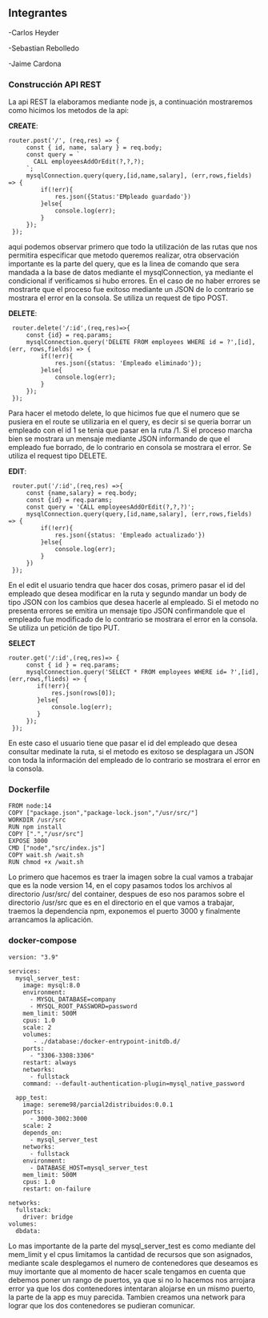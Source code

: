 ## Integrantes
-Carlos Heyder

-Sebastian Rebolledo

-Jaime Cardona

### Construcción API REST
La api REST la elaboramos mediante node js, a continuación mostraremos como hicimos los metodos de la api:

**CREATE**:  

    router.post('/', (req,res) => {
         const { id, name, salary } = req.body;
         const query = ` 
           CALL employeesAddOrEdit(?,?,?);
         `;
         mysqlConnection.query(query,[id,name,salary], (err,rows,fields) => {
             if(!err){
                 res.json({Status:'EMpleado guardado'})
             }else{
                 console.log(err);
             }
         });
     });

aqui podemos observar primero que todo la utilización de las rutas que nos permitira especificar que metodo queremos realizar, otra observación importante es la parte del query, que es la linea de comando que sera mandada a la base de datos mediante el mysqlConnection, ya mediante el condicional if verificamos si hubo errores. En el caso de no haber errores se mostrarte que el proceso fue exitoso mediante un JSON de lo contrario se mostrara el error en la consola. Se utiliza un request de tipo POST.

**DELETE**:

     router.delete('/:id',(req,res)=>{
         const {id} = req.params;
         mysqlConnection.query('DELETE FROM employees WHERE id = ?',[id], (err, rows,fields) => {
             if(!err){
                 res.json({status: 'Empleado eliminado'});
             }else{
                 console.log(err);
             }
         });
     });


Para hacer el metodo delete, lo que hicimos fue que el numero que se pusiera en el route se utilizaria en el query, es decir si se queria borrar un empleado con el id 1 se tenia que pasar en la ruta /1. Si el proceso marcha bien se mostrara un mensaje mediante JSON informando de que el empleado fue borrado, de lo contrario en consola se mostrara el error. Se utiliza el request tipo DELETE.

**EDIT**:

     router.put('/:id',(req,res) =>{
         const {name,salary} = req.body;
         const {id} = req.params;
         const query = 'CALL employeesAddOrEdit(?,?,?)';
         mysqlConnection.query(query,[id,name,salary], (err,rows,fields) => {
             if(!err){
                 res.json({status: 'Empleado actualizado'})
             }else{
                 console.log(err);
             }
         })
     });


En el edit el usuario tendra que hacer dos cosas, primero pasar el id del empleado que desea modificar en la ruta y segundo mandar un body de tipo JSON con los cambios que desea hacerle al empleado. Si el metodo no presenta errores se emitira un mensaje tipo JSON confirmandole que el empleado fue modificado de lo contrario se mostrara el error en la consola. Se utiliza un petición de tipo PUT.

**SELECT**

    router.get('/:id',(req,res)=> {
         const { id } = req.params;
         mysqlConnection.query('SELECT * FROM employees WHERE id= ?',[id],(err,rows,flieds) => {
            if(!err){
                res.json(rows[0]);
            }else{
                console.log(err);
            }
         }); 
     });

En este caso el usuario tiene que pasar el id del empleado que desea consultar medinate la ruta, si el metodo es exitoso se desplagara un JSON con toda la información del empleado de lo contrario se mostrara el error en la consola.

### Dockerfile

    FROM node:14
    COPY ["package.json","package-lock.json","/usr/src/"]
    WORKDIR /usr/src
    RUN npm install
    COPY [".","/usr/src"]
    EXPOSE 3000
    CMD ["node","src/index.js"]
    COPY wait.sh /wait.sh
    RUN chmod +x /wait.sh

Lo primero que hacemos es traer la imagen sobre la cual vamos a trabajar que es la node version 14, en el copy pasamos todos los archivos al directorio /usr/src/ del container, despues de eso nos paramos sobre el directorio /usr/src que es en el directorio en el que vamos a trabajar, traemos la dependencia npm, exponemos el puerto 3000 y finalmente arrancamos la aplicación.

### docker-compose

    version: "3.9"
    
    services:
      mysql_server_test:
        image: mysql:8.0
        environment: 
          - MYSQL_DATABASE=company
          - MYSQL_ROOT_PASSWORD=password
        mem_limit: 500M
        cpus: 1.0
        scale: 2
        volumes: 
           - ./database:/docker-entrypoint-initdb.d/
        ports:
          - "3306-3308:3306"
        restart: always
        networks:
          - fullstack
        command: --default-authentication-plugin=mysql_native_password
        
      app_test: 
        image: sereme98/parcial2distribuidos:0.0.1
        ports: 
          - 3000-3002:3000
        scale: 2
        depends_on: 
          - mysql_server_test
        networks:
          - fullstack
        environment:
          - DATABASE_HOST=mysql_server_test
        mem_limit: 500M
        cpus: 1.0
        restart: on-failure
        
    networks:
      fullstack:
        driver: bridge
    volumes:
      dbdata:
    

Lo mas importante de la parte del mysql_server_test es como mediante del mem_limit y el cpus limitamos la cantidad de recursos que son asignados, mediante scale desplegamos el numero de contenedores que deseamos es muy imortante que al momento de hacer scale tengamos en cuenta que debemos poner un rango de puertos, ya que si no lo hacemos nos arrojara error ya que los dos contenedores intentaran alojarse en un mismo puerto, la parte de la app es muy parecida. Tambien creamos una network para lograr que los dos contenedores se pudieran comunicar.
